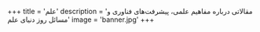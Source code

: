 +++
title = 'علم'
description = 'مقالاتی درباره مفاهیم علمی، پیشرفت‌های فناوری و مسائل روز دنیای علم'
image = 'banner.jpg'
+++